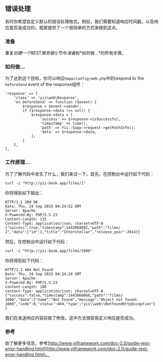 ## 错误处理

有时你希望自定义默认的错误处理格式。例如，我们需要知道响应时间戳，以及响应是否是成功的。框架提供了一个很简单的方式来做到这点。

### 准备

重复*创建一个REST服务器*小节中*准备*和*如何做...*的所有步骤。

### 如何做...

为了达到这个目标，你可以响应`@app/config/web.php`中的respond to the `beforeSend` event of the response组件：

```
'response' => [
    'class' => 'yii\web\Response',
    'on beforeSend' => function ($event) {
        $response = $event->sender;
        if ($response->data !== null) {
            $response->data = [
                'success' => $response->isSuccessful,
                'timestamp' => time(),
                'path' => Yii::$app->request->getPathInfo(),
                'data' => $response->data,
            ];
        }
    },
],
```

### 工作原理...

为了了解代码中发生了什么，我们来试一下。首先，在控制台中运行如下代码：

```
curl -i "http://yii-book.app/films/1"
```

你将得到如下输出：

```
HTTP/1.1 200 OK
Date: Thu, 24 Sep 2015 04:24:52 GMT
Server: Apache
X-Powered-By: PHP/5.5.23
Content-Length: 115
Content-Type: application/json; charset=UTF-8
{"success":true,"timestamp":1443068692,"path":"films/
1","data":{"id":1,"title":"Interstellar","release_year":2014}}
```

然后，在控制台中运行如下代码：

```
curl -i "http://yii-book.app/films/1000"
```

你将得到如下代码：

```
HTTP/1.1 404 Not Found
Date: Thu, 24 Sep 2015 04:24:26 GMT
Server: Apache
X-Powered-By: PHP/5.5.23
Content-Length: 186
Content-Type: application/json; charset=UTF-8
{"success":false,"timestamp":1443068666,"path":"films/
1000","data":{"name":"Not Found","message":"Object not found:
1000","code":0,"status":404,"type":"yii\\web\\NotFoundHttpException"}
}
```

我们在发送响应内容前做了修改。这中方法很容易定义响应是否成功。

### 参考

欲了解更多信息，参考[http://www.yiiframework.com/doc-2.0/guide-rest-error-handling.html](http://www.yiiframework.com/doc-2.0/guide-rest-error-handling.html)。